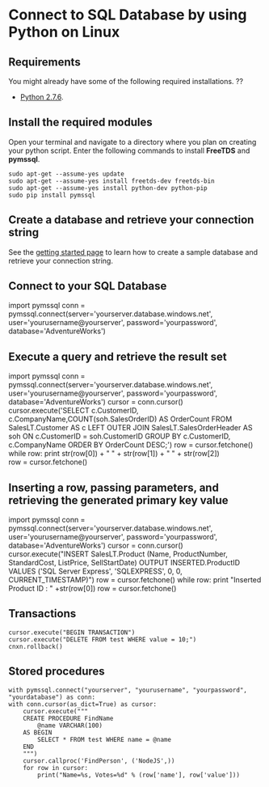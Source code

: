 <properties 
	pageTitle="Connect to SQL Database by using NodeJS with msnodesql on Windows" 
	description="Give a code sample you can use to connect to Azure SQL Database."
	services="sql-database" 
	documentationCenter="" 
	authors="meet-bhagdev" 
	manager="jeffreyg" 
	editor=""/>


<tags 
	ms.service="sql-database" 
	ms.workload="sql-database" 
	ms.tgt_pltfrm="na" 
	ms.devlang="python" 
	ms.topic="article" 
	ms.date="04/13/2015" 
	ms.author="mebha"/>


# Connect to SQL Database by using Python on Linux


## Requirements


You might already have some of the following required installations. ??


- [Python 2.7.6](https://www.python.org/download/releases/2.7.6/).


## Install the required modules
Open your terminal and navigate to a directory where you plan on creating your python script. Enter the following commands to install **FreeTDS** and **pymssql**.

	sudo apt-get --assume-yes update  
	sudo apt-get --assume-yes install freetds-dev freetds-bin
	sudo apt-get --assume-yes install python-dev python-pip
	sudo pip install pymssql

 
## Create a database and retrieve your connection string
 
See the [getting started page](http://example.com/) to learn how to create a sample database and retrieve your connection string. 
 

## Connect to your SQL Database



import pymssql
conn = pymssql.connect(server='yourserver.database.windows.net', user='yourusername@yourserver', password='yourpassword', database='AdventureWorks')
	



## Execute a query and retrieve the result set

import pymssql
conn = pymssql.connect(server='yourserver.database.windows.net', user='yourusername@yourserver', password='yourpassword', database='AdventureWorks')
cursor = conn.cursor()
cursor.execute('SELECT c.CustomerID, c.CompanyName,COUNT(soh.SalesOrderID) AS OrderCount FROM SalesLT.Customer AS c LEFT OUTER JOIN SalesLT.SalesOrderHeader AS soh ON c.CustomerID = soh.CustomerID GROUP BY c.CustomerID, c.CompanyName ORDER BY OrderCount DESC;')
row = cursor.fetchone()
while row:
    print str(row[0]) + " " + str(row[1]) + " " + str(row[2]) 	
    row = cursor.fetchone()

    


## Inserting a row, passing parameters, and retrieving the generated primary key value

import pymssql
conn = pymssql.connect(server='yourserver.database.windows.net', user='yourusername@yourserver', password='yourpassword', database='AdventureWorks')
cursor = conn.cursor()
cursor.execute("INSERT SalesLT.Product (Name, ProductNumber, StandardCost, ListPrice, SellStartDate) OUTPUT INSERTED.ProductID VALUES ('SQL Server Express', 'SQLEXPRESS', 0, 0, CURRENT_TIMESTAMP)")
row = cursor.fetchone()
while row:
    print "Inserted Product ID : " +str(row[0])
    row = cursor.fetchone()




## Transactions


	cursor.execute("BEGIN TRANSACTION")
	cursor.execute("DELETE FROM test WHERE value = 10;")
	cnxn.rollback()

## Stored procedures


	with pymssql.connect("yourserver", "yourusername", "yourpassword", "yourdatabase") as conn:
    with conn.cursor(as_dict=True) as cursor:
        cursor.execute("""
        CREATE PROCEDURE FindName
            @name VARCHAR(100)
        AS BEGIN
            SELECT * FROM test WHERE name = @name
        END
        """)
        cursor.callproc('FindPerson', ('NodeJS',))
        for row in cursor:
            print("Name=%s, Votes=%d" % (row['name'], row['value']))

